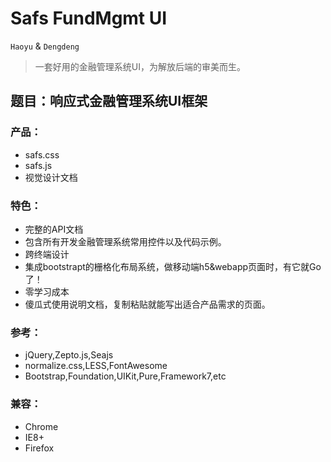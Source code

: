 # Safs FundMgmt UI

`Haoyu` & `Dengdeng`

 > 一套好用的金融管理系统UI，为解放后端的审美而生。
 
## 题目：响应式金融管理系统UI框架

### 产品：
- safs.css
- safs.js
- 视觉设计文档

### 特色：
- 完整的API文档
 - 包含所有开发金融管理系统常用控件以及代码示例。
- 跨终端设计
 - 集成bootstrapt的栅格化布局系统，做移动端h5&webapp页面时，有它就Go了！
- 零学习成本
 - 傻瓜式使用说明文档，复制粘贴就能写出适合产品需求的页面。

### 参考：
- jQuery,Zepto.js,Seajs 
- normalize.css,LESS,FontAwesome
- Bootstrap,Foundation,UIKit,Pure,Framework7,etc

### 兼容：
- Chrome
- IE8+
- Firefox
